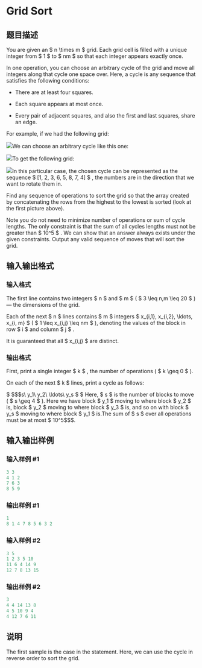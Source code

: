 # Grid Sort

## 题目描述

You are given an $ n \times m $ grid. Each grid cell is filled with a unique integer from $ 1 $ to $ nm $ so that each integer appears exactly once.

In one operation, you can choose an arbitrary cycle of the grid and move all integers along that cycle one space over. Here, a cycle is any sequence that satisfies the following conditions:

- There are at least four squares.

- Each square appears at most once.

- Every pair of adjacent squares, and also the first and last squares, share an edge.

For example, if we had the following grid:

![](https://cdn.luogu.com.cn/upload/vjudge_pic/CF1044E/ddc1310958686d8165141874c4116974e680c504.png)We can choose an arbitrary cycle like this one:

![](https://cdn.luogu.com.cn/upload/vjudge_pic/CF1044E/7e671f37a2d95c9ff29f9b01e59e68feea0624a5.png)To get the following grid:

![](https://cdn.luogu.com.cn/upload/vjudge_pic/CF1044E/0080a8fe7414955dbaf5a00f8b4368121f12f705.png)In this particular case, the chosen cycle can be represented as the sequence $ [1, 2, 3, 6, 5, 8, 7, 4] $ , the numbers are in the direction that we want to rotate them in.

Find any sequence of operations to sort the grid so that the array created by concatenating the rows from the highest to the lowest is sorted (look at the first picture above).

Note you do not need to minimize number of operations or sum of cycle lengths. The only constraint is that the sum of all cycles lengths must not be greater than $ 10^5 $ . We can show that an answer always exists under the given constraints. Output any valid sequence of moves that will sort the grid.

## 输入输出格式

### 输入格式

The first line contains two integers $ n $ and $ m $ ( $ 3 \leq n,m \leq 20 $ ) — the dimensions of the grid.

Each of the next $ n $ lines contains $ m $ integers $ x_{i,1}, x_{i,2}, \ldots, x_{i, m} $ ( $ 1 \leq x_{i,j} \leq nm $ ), denoting the values of the block in row $ i $ and column $ j $ .

It is guaranteed that all $ x_{i,j} $ are distinct.

### 输出格式

First, print a single integer $ k $ , the number of operations ( $ k \geq 0 $ ).

On each of the next $ k $ lines, print a cycle as follows:

$ $$$s\ y_1\ y_2\ \ldots\ y_s $ $ Here, $ s $ is the number of blocks to move ( $ s \\geq 4 $ ). Here we have block $ y\_1 $ moving to where block $ y\_2 $ is, block $ y\_2 $ moving to where block $ y\_3 $ is, and so on with block $ y\_s $ moving to where block $ y\_1 $ is.The sum of $ s $ over all operations must be at most $ 10^5$$$.

## 输入输出样例

### 输入样例 #1

```cpp
3 3
4 1 2
7 6 3
8 5 9

```
### 输出样例 #1

```cpp
1
8 1 4 7 8 5 6 3 2
```


### 输入样例 #2

```cpp
3 5
1 2 3 5 10
11 6 4 14 9
12 7 8 13 15

```
### 输出样例 #2

```cpp
3
4 4 14 13 8
4 5 10 9 4
4 12 7 6 11

```
## 说明

The first sample is the case in the statement. Here, we can use the cycle in reverse order to sort the grid.

